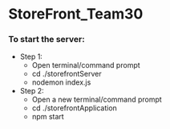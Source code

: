 # StoreFront_Team30

### To start the server:

- Step 1:
  - Open terminal/command prompt
  - cd ./storefrontServer
  - nodemon index.js
- Step 2:
  - Open a new terminal/command prompt
  - cd ./storefrontApplication
  - npm start
